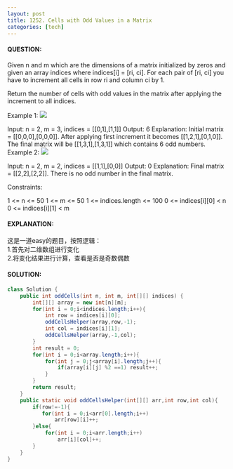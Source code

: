 ```yaml
---
layout: post
title: 1252. Cells with Odd Values in a Matrix
categories: [tech]
---
```

#### QUESTION:
Given n and m which are the dimensions of a matrix initialized by zeros and given an array indices where indices[i] = [ri, ci]. For each pair of [ri, ci] you have to increment all cells in row ri and column ci by 1.

Return the number of cells with odd values in the matrix after applying the increment to all indices.

 

Example 1:
![](https://assets.leetcode.com/uploads/2019/10/30/e1.png)

Input: n = 2, m = 3, indices = [[0,1],[1,1]]
Output: 6
Explanation: Initial matrix = [[0,0,0],[0,0,0]].
After applying first increment it becomes [[1,2,1],[0,1,0]].
The final matrix will be [[1,3,1],[1,3,1]] which contains 6 odd numbers.
Example 2:
![](https://assets.leetcode.com/uploads/2019/10/30/e2.png)

Input: n = 2, m = 2, indices = [[1,1],[0,0]]
Output: 0
Explanation: Final matrix = [[2,2],[2,2]]. There is no odd number in the final matrix.
 

Constraints:

1 <= n <= 50
1 <= m <= 50
1 <= indices.length <= 100
0 <= indices[i][0] < n
0 <= indices[i][1] < m
#### EXPLANATION:
这是一道easy的题目，按照逻辑：  
1.首先对二维数组进行变化  
2.将变化结果进行计算，查看是否是奇数偶数
#### SOLUTION:
```java
class Solution {
    public int oddCells(int n, int m, int[][] indices) {
        int[][] array = new int[n][m];
        for(int i = 0;i<indices.length;i++){
            int row = indices[i][0];
            oddCellsHelper(array,row,-1);
            int col = indices[i][1];
            oddCellsHelper(array,-1,col);
        }
        int result = 0;
        for(int i = 0;i<array.length;i++){
            for(int j = 0;j<array[i].length;j++){
                if(array[i][j] %2 ==1) result++;
            }
        }
        return result;
    }
    public static void oddCellsHelper(int[][] arr,int row,int col){
        if(row!=-1){
           for(int i = 0;i<arr[0].length;i++)
               arr[row][i]++;
        }else{
            for(int i = 0;i<arr.length;i++)
                arr[i][col]++;
        }
    }
}
```

